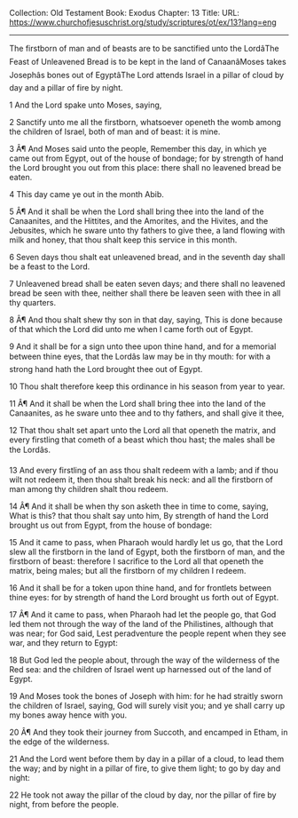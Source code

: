 Collection: Old Testament
Book: Exodus
Chapter: 13
Title: 
URL: https://www.churchofjesuschrist.org/study/scriptures/ot/ex/13?lang=eng

---

The firstborn of man and of beasts are to be sanctified unto the LordâThe Feast of Unleavened Bread is to be kept in the land of CanaanâMoses takes Josephâs bones out of EgyptâThe Lord attends Israel in a pillar of cloud by day and a pillar of fire by night.

1 And the Lord spake unto Moses, saying,

2 Sanctify unto me all the firstborn, whatsoever openeth the womb among the children of Israel, both of man and of beast: it is mine.

3 Â¶ And Moses said unto the people, Remember this day, in which ye came out from Egypt, out of the house of bondage; for by strength of hand the Lord brought you out from this place: there shall no leavened bread be eaten.

4 This day came ye out in the month Abib.

5 Â¶ And it shall be when the Lord shall bring thee into the land of the Canaanites, and the Hittites, and the Amorites, and the Hivites, and the Jebusites, which he sware unto thy fathers to give thee, a land flowing with milk and honey, that thou shalt keep this service in this month.

6 Seven days thou shalt eat unleavened bread, and in the seventh day shall be a feast to the Lord.

7 Unleavened bread shall be eaten seven days; and there shall no leavened bread be seen with thee, neither shall there be leaven seen with thee in all thy quarters.

8 Â¶ And thou shalt shew thy son in that day, saying, This is done because of that which the Lord did unto me when I came forth out of Egypt.

9 And it shall be for a sign unto thee upon thine hand, and for a memorial between thine eyes, that the Lordâs law may be in thy mouth: for with a strong hand hath the Lord brought thee out of Egypt.

10 Thou shalt therefore keep this ordinance in his season from year to year.

11 Â¶ And it shall be when the Lord shall bring thee into the land of the Canaanites, as he sware unto thee and to thy fathers, and shall give it thee,

12 That thou shalt set apart unto the Lord all that openeth the matrix, and every firstling that cometh of a beast which thou hast; the males shall be the Lordâs.

13 And every firstling of an ass thou shalt redeem with a lamb; and if thou wilt not redeem it, then thou shalt break his neck: and all the firstborn of man among thy children shalt thou redeem.

14 Â¶ And it shall be when thy son asketh thee in time to come, saying, What is this? that thou shalt say unto him, By strength of hand the Lord brought us out from Egypt, from the house of bondage:

15 And it came to pass, when Pharaoh would hardly let us go, that the Lord slew all the firstborn in the land of Egypt, both the firstborn of man, and the firstborn of beast: therefore I sacrifice to the Lord all that openeth the matrix, being males; but all the firstborn of my children I redeem.

16 And it shall be for a token upon thine hand, and for frontlets between thine eyes: for by strength of hand the Lord brought us forth out of Egypt.

17 Â¶ And it came to pass, when Pharaoh had let the people go, that God led them not through the way of the land of the Philistines, although that was near; for God said, Lest peradventure the people repent when they see war, and they return to Egypt:

18 But God led the people about, through the way of the wilderness of the Red sea: and the children of Israel went up harnessed out of the land of Egypt.

19 And Moses took the bones of Joseph with him: for he had straitly sworn the children of Israel, saying, God will surely visit you; and ye shall carry up my bones away hence with you.

20 Â¶ And they took their journey from Succoth, and encamped in Etham, in the edge of the wilderness.

21 And the Lord went before them by day in a pillar of a cloud, to lead them the way; and by night in a pillar of fire, to give them light; to go by day and night:

22 He took not away the pillar of the cloud by day, nor the pillar of fire by night, from before the people.
